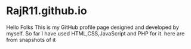 # RajR11.github.io
Hello Folks
This is my GitHub profile page designed and developed by myself.
So far I have used HTML,CSS,JavaScript and PHP for it.
here are from snapshots of it






